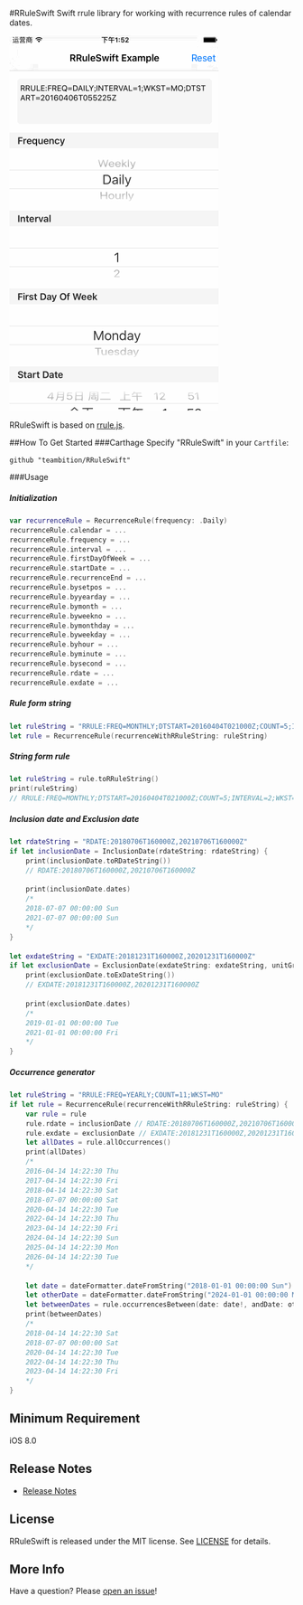 #RRuleSwift
Swift rrule library for working with recurrence rules of calendar dates.

![Example](Gif/RRuleSwiftExample.gif "RRuleSwiftExample")

RRuleSwift is based on [rrule.js](https://github.com/jkbrzt/rrule).

##How To Get Started
###Carthage
Specify "RRuleSwift" in your ```Cartfile```:
```ogdl 
github "teambition/RRuleSwift"
```

###Usage
##### Initialization
```swift
var recurrenceRule = RecurrenceRule(frequency: .Daily)
recurrenceRule.calendar = ...
recurrenceRule.frequency = ...
recurrenceRule.interval = ...
recurrenceRule.firstDayOfWeek = ...
recurrenceRule.startDate = ...
recurrenceRule.recurrenceEnd = ...
recurrenceRule.bysetpos = ...
recurrenceRule.byyearday = ...
recurrenceRule.bymonth = ...
recurrenceRule.byweekno = ...
recurrenceRule.bymonthday = ...
recurrenceRule.byweekday = ...
recurrenceRule.byhour = ...
recurrenceRule.byminute = ...
recurrenceRule.bysecond = ...
recurrenceRule.rdate = ...
recurrenceRule.exdate = ...
```

#####  Rule form string
```swift
let ruleString = "RRULE:FREQ=MONTHLY;DTSTART=20160404T021000Z;COUNT=5;INTERVAL=2;WKST=MO;BYDAY=MO,TU"
let rule = RecurrenceRule(recurrenceWithRRuleString: ruleString)
```

#####  String form rule
```swift
let ruleString = rule.toRRuleString()
print(ruleString)
// RRULE:FREQ=MONTHLY;DTSTART=20160404T021000Z;COUNT=5;INTERVAL=2;WKST=MO;BYDAY=MO,TU
```

##### Inclusion date and Exclusion date
```swift
let rdateString = "RDATE:20180706T160000Z,20210706T160000Z"
if let inclusionDate = InclusionDate(rdateString: rdateString) {
    print(inclusionDate.toRDateString())
    // RDATE:20180706T160000Z,20210706T160000Z

    print(inclusionDate.dates)
    /*
    2018-07-07 00:00:00 Sun
    2021-07-07 00:00:00 Sun
    */
}

let exdateString = "EXDATE:20181231T160000Z,20201231T160000Z"
if let exclusionDate = ExclusionDate(exdateString: exdateString, unitGranularity: .Year) {
    print(exclusionDate.toExDateString())
    // EXDATE:20181231T160000Z,20201231T160000Z

    print(exclusionDate.dates)
    /*
    2019-01-01 00:00:00 Tue
    2021-01-01 00:00:00 Fri
    */
}
```

##### Occurrence generator
```swift
let ruleString = "RRULE:FREQ=YEARLY;COUNT=11;WKST=MO"
if let rule = RecurrenceRule(recurrenceWithRRuleString: ruleString) {
    var rule = rule
    rule.rdate = inclusionDate // RDATE:20180706T160000Z,20210706T160000Z
    rule.exdate = exclusionDate // EXDATE:20181231T160000Z,20201231T160000Z
    let allDates = rule.allOccurrences()
    print(allDates)
    /*
    2016-04-14 14:22:30 Thu
    2017-04-14 14:22:30 Fri
    2018-04-14 14:22:30 Sat
    2018-07-07 00:00:00 Sat
    2020-04-14 14:22:30 Tue
    2022-04-14 14:22:30 Thu
    2023-04-14 14:22:30 Fri
    2024-04-14 14:22:30 Sun
    2025-04-14 14:22:30 Mon
    2026-04-14 14:22:30 Tue
    */

    let date = dateFormatter.dateFromString("2018-01-01 00:00:00 Sun")
    let otherDate = dateFormatter.dateFromString("2024-01-01 00:00:00 Mon")
    let betweenDates = rule.occurrencesBetween(date: date!, andDate: otherDate!)
    print(betweenDates)
    /*
    2018-04-14 14:22:30 Sat
    2018-07-07 00:00:00 Sat
    2020-04-14 14:22:30 Tue
    2022-04-14 14:22:30 Thu
    2023-04-14 14:22:30 Fri
    */
}
```

## Minimum Requirement
iOS 8.0

## Release Notes
* [Release Notes](https://github.com/teambition/RRuleSwift/releases)

## License
RRuleSwift is released under the MIT license. See [LICENSE](https://github.com/teambition/RRuleSwift/blob/master/LICENSE.md) for details.

## More Info
Have a question? Please [open an issue](https://github.com/teambition/RRuleSwift/issues/new)!
